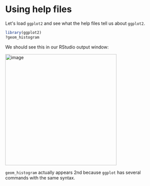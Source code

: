 # Using help files 

Let's load `ggplot2` and see what the help files tell us about `ggplot2`. 

```R
library(ggplot2)
?geom_histogram
```
We should see this in our RStudio output window:

<img width="352" alt="image" src="https://user-images.githubusercontent.com/6835110/230634545-874d2149-6de3-4921-beff-52a6f21ca6f2.png">

`geom_histogram` actually appears 2nd because ``ggplot`` has several commands with the same syntax.
